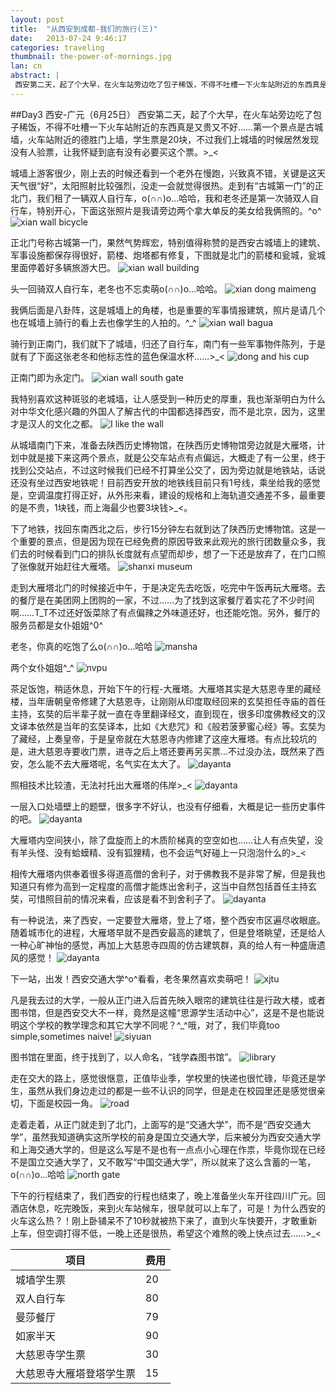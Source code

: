 ```yaml
---
layout: post
title:  "从西安到成都-我们的旅行(三)"
date:   2013-07-24 9:46:17
categories: traveling
thumbnail: the-power-of-mornings.jpg
lan: cn
abstract: |
 西安第二天，起了个大早，在火车站旁边吃了包子稀饭，不得不吐槽一下火车站附近的东西真是又贵又不好……第一个景点是古城墙，我们从火车站附近的德胜门上墙，学生票是20块，不过我们上城墙的时候居然发现没有人验票，让我怀疑到底有没有必要买这个票。>_<城墙上游客很少，刚上去的时候还看到一个老外在慢跑，兴致真不错，关键是这天天气很“好”，太阳照射比较强烈，没走一会就觉得很热。
---
```


##Day3 西安-广元（6月25日）
西安第二天，起了个大早，在火车站旁边吃了包子稀饭，不得不吐槽一下火车站附近的东西真是又贵又不好……第一个景点是古城墙，火车站附近的德胜门上墙，学生票是20块，不过我们上城墙的时候居然发现没有人验票，让我怀疑到底有没有必要买这个票。>_<

城墙上游客很少，刚上去的时候还看到一个老外在慢跑，兴致真不错，关键是这天天气很“好”，太阳照射比较强烈，没走一会就觉得很热。走到有“古城第一门”的正北门，我们租了一辆双人自行车，o(∩∩)o...哈哈，我和老冬还是第一次骑双人自行车，特别开心，下面这张照片是我请旁边两个拿大单反的美女给我俩照的。^o^
![xian wall bicycle](/uploads/xian-wall-bicycle.jpg "xian wall bicycle")

正北门号称古城第一门，果然气势辉宏，特别值得称赞的是西安古城墙上的建筑、军事设施都保存得很好，箭楼、炮塔都有修复，下图就是北门的箭楼和瓮城，瓮城里面停着好多辆旅游大巴。
![xian wall building](/uploads/xian-wall-building.jpg "xian wall building")

头一回骑双人自行车，老冬也不忘卖萌o(∩∩)o...哈哈。
![xian dong maimeng](/uploads/xian-dong-maimeng.jpg "xian dong maimeng")

我俩后面是八卦阵，这是城墙上的角楼，也是重要的军事情报建筑，照片是请几个也在城墙上骑行的看上去也像学生的人拍的。^_^
![xian wall bagua](/uploads/xian-wall-bagua.jpg "xian wall bagua")

骑行到正南门，我们就下了城墙，归还了自行车，南门有一些军事物件陈列，于是就有了下面这张老冬和他标志性的蓝色保温水杯……>_<
![dong and his cup](/uploads/xian-wall-dong-and-his-cup.jpg "dong and his cup")

正南门即为永定门。
![xian wall south gate](/uploads/xian-wall-south-gate.jpg "xian wall south gate")

我特别喜欢这种斑驳的老城墙，让人感受到一种历史的厚重，我也渐渐明白为什么对中华文化感兴趣的外国人了解古代的中国都选择西安，而不是北京，因为，这里才是汉人的文化之都。
![I like the wall](/uploads/xian-i-like-the-wall.jpg "I like the wall!")

从城墙南门下来，准备去陕西历史博物馆，在陕西历史博物馆旁边就是大雁塔，计划中就是接下来这两个景点，就是公交车站点有点偏远，大概走了有一公里，终于找到公交站点，不过这时候我们已经不打算坐公交了，因为旁边就是地铁站，话说还没有坐过西安地铁呢！目前西安开放的地铁线目前只有1号线，乘坐给我的感觉是，空调温度打得正好，从外形来看，建设的规格和上海轨道交通差不多，最重要的是不贵，1块钱，而上海最少也要3块钱>_<。

下了地铁，找回东南西北之后，步行15分钟左右就到达了陕西历史博物馆。这是一个重要的景点，但是因为现在已经免费的原因导致来此观光的旅行团数量众多，我们去的时候看到门口的排队长度就有点望而却步，想了一下还是放弃了，在门口照了张像就开始赶往大雁塔。
![shanxi museum](/uploads/xian-museum.jpg "shanxi museum")

走到大雁塔北门的时候接近中午，于是决定先去吃饭，吃完中午饭再玩大雁塔。去的餐厅是在美团网上团购的一家，不过……为了找到这家餐厅着实花了不少时间啊……T_T不过还好饭菜除了有点偏辣之外味道还好，也还能吃饱。另外，餐厅的服务员都是女仆姐姐^0^

老冬，你真的吃饱了么o(∩∩)o...哈哈
![mansha](/uploads/xian-mansha.jpg "mansha")

两个女仆姐姐^_^
![nvpu](/uploads/xian-mansha-nvpu.jpg "nvpu")

茶足饭饱，稍适休息，开始下午的行程-大雁塔。大雁塔其实是大慈恩寺里的藏经楼，当年唐朝皇帝修建了大慈恩寺，让刚刚从印度取经回来的玄奘担任寺庙的首任主持，玄奘的后半辈子就一直在寺里翻译经文，直到现在，很多印度佛教经文的汉文译本依然是当年的玄奘译本，比如《大悲咒》和《般若菠萝蜜心经》等。玄奘为了藏经，上奏皇帝，于是皇帝就在大慈恩寺内修建了这座大雁塔。有点比较坑的是，进大慈恩寺要收门票，进寺之后上塔还要再另买票...不过没办法，既然来了西安，怎么能不去大雁塔呢，名气实在太大了。
![dayanta](/uploads/xian-temple-tower-1.jpg "dayanta")

照相技术比较渣，无法衬托出大雁塔的伟岸>_<
![dayanta](/uploads/xian-temple-tower-2.jpg "dayanta")

一层入口处墙壁上的题壁，很多字不好认，也没有仔细看，大概是记一些历史事件的吧。
![dayanta](/uploads/xian-temple-tower-3.jpg "dayanta")

大雁塔内空间狭小，除了盘旋而上的木质阶梯真的空空如也……让人有点失望，没有羊头怪、没有蛤蟆精、没有狐狸精，也不会运气好碰上一只泡泡什么的>_<

相传大雁塔内供奉着很多得道高僧的舍利子，对于佛教我不是非常了解，但是我也知道只有修为高到一定程度的高僧才能炼出舍利子，这当中自然包括首任主持玄奘，可惜照目前的情况来看，应该是看不到舍利子了。
![dayanta](/uploads/xian-temple-tower-4.jpg "dayanta")

有一种说法，来了西安，一定要登大雁塔，登上了塔，整个西安市区遍尽收眼底。随着城市化的进程，大雁塔早就不是西安最高的建筑了，但是登塔眺望，还是给人一种心旷神怡的感觉，再加上大慈恩寺四周的仿古建筑群，真的给人有一种盛唐遗风的感觉！
![dayanta](/uploads/xian-temple-tower-5.jpg "dayanta")

下一站，出发！西安交通大学^o^看看，老冬果然喜欢卖萌吧！
![xjtu](/uploads/xian-xjtu-gate.jpg "xjtu")

凡是我去过的大学，一般从正门进入后首先映入眼帘的建筑往往是行政大楼，或者图书馆，但是西安交大不一样，竟然是这幢“思源学生活动中心”，这是不是也能说明这个学校的教学理念和其它大学不同呢？^_^哦，对了，我们毕竟too simple,sometimes naive!
![siyuan](/uploads/xian-xjtu-siyuan.jpg "siyuan")

图书馆在里面，终于找到了，以人命名，“钱学森图书馆”。
![library](/uploads/xian-xjtu-library.jpg "library")

走在交大的路上，感觉很惬意，正值毕业季，学校里的快递也很忙碌，毕竟还是学生，虽然从我们身边走过的都是一些不认识的同学，但是走在校园里还是感觉很亲切，下面是校园一角。
![road](/uploads/xian-xjtu-road.jpg "road")

走着走着，从正门就走到了北门，上面写的是“交通大学”，而不是“西安交通大学”，虽然我知道确实这所学校的前身是国立交通大学，后来被分为西安交通大学和上海交通大学的，但是这么写是不是也有一点点小心理在作祟，毕竟你现在已经不是国立交通大学了，又不敢写“中国交通大学”，所以就来了这么含蓄的一笔，o(∩∩)o...哈哈
![north gate](/uploads/xian-xjtu-north-gate.jpg "north gate")

下午的行程结束了，我们西安的行程也结束了，晚上准备坐火车开往四川广元。回酒店休息，吃完晚饭，来到火车站候车，很早就可以上车了，可是！为什么西安的火车这么热？！刚上卧铺呆不了10秒就被热下来了，直到火车快要开，才敢重新上车，但空调打得不低，一晚上还是很热，希望这个难熬的晚上快点过去……>_<

项目|费用
---|---
城墙学生票|20
双人自行车|80
曼莎餐厅|79
如家半天|90
大慈恩寺学生票|30
大慈恩寺大雁塔登塔学生票|15
